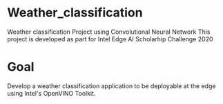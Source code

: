 # Weather_classification
Weather classification Project using Convolutional Neural Network
This project is developed as part for Intel Edge AI Scholarhip Challenge 2020 
# Goal
Develop a weather classification application to be deployable at the edge using Intel's OpenVINO Toolkit.
